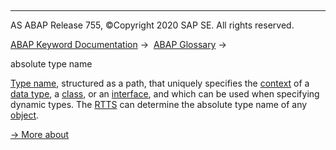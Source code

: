   

* * *

AS ABAP Release 755, ©Copyright 2020 SAP SE. All rights reserved.

[ABAP Keyword Documentation](javascript:call_link\('abenabap.htm'\)) →  [ABAP Glossary](javascript:call_link\('abenabap_glossary.htm'\)) → 

absolute type name

[Type name](javascript:call_link\('abentype_name_glosry.htm'\) "Glossary Entry"), structured as a path, that uniquely specifies the [context](javascript:call_link\('abenobj_context_glosry.htm'\) "Glossary Entry") of a [data type](javascript:call_link\('abendata_type_glosry.htm'\) "Glossary Entry"), a [class](javascript:call_link\('abenclass_glosry.htm'\) "Glossary Entry"), or an [interface](javascript:call_link\('abenoo_intf_glosry.htm'\) "Glossary Entry"), and which can be used when specifying dynamic types. The [RTTS](javascript:call_link\('abenrun_time_type_services_glosry.htm'\) "Glossary Entry") can determine the absolute type name of any [object](javascript:call_link\('abenobject_glosry.htm'\) "Glossary Entry").

[→ More about](javascript:call_link\('abentype_names.htm'\))